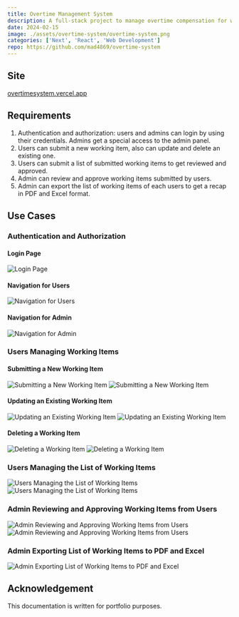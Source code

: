 ```yaml
---
title: Overtime Management System
description: A full-stack project to manage overtime compensation for workers. Built using Next.js.
date: 2024-02-15
image: ./assets/overtime-system/overtime-system.png
categories: ['Next', 'React', 'Web Development']
repo: https://github.com/mad4869/overtime-system
---
```


## Site

[overtimesystem.vercel.app](https://overtimesystem.vercel.app)

## Requirements

1. Authentication and authorization: users and admins can login by using their credentials. Admins get a special access to the admin panel.
2. Users can submit a new working item, also can update and delete an existing one.
3. Users can submit a list of submitted working items to get reviewed and approved.
4. Admin can review and approve working items submitted by users.
5. Admin can export the list of working items of each users to get a recap in PDF and Excel format.

## Use Cases

### Authentication and Authorization

#### Login Page

![Login Page](./assets/overtime-system/login.png)

#### Navigation for Users

![Navigation for Users](./assets/overtime-system/nav_users.png)

#### Navigation for Admin

![Navigation for Admin](./assets/overtime-system/nav_admins.png)

### Users Managing Working Items

#### Submitting a New Working Item

![Submitting a New Working Item](./assets/overtime-system/new_working_item.png)
![Submitting a New Working Item](./assets/overtime-system/new_working_item_.png)

#### Updating an Existing Working Item

![Updating an Existing Working Item](./assets/overtime-system/update_working_item.png)
![Updating an Existing Working Item](./assets/overtime-system/update_working_item_.png)

#### Deleting a Working Item

![Deleting a Working Item](./assets/overtime-system/delete_working_item.png)
![Deleting a Working Item](./assets/overtime-system/delete_working_item_.png)

### Users Managing the List of Working Items

![Users Managing the List of Working Items](./assets/overtime-system/working_item_list.png)
![Users Managing the List of Working Items](./assets/overtime-system/working_item_list_.png)

### Admin Reviewing and Approving Working Items from Users

![Admin Reviewing and Approving Working Items from Users](./assets/overtime-system/approve_working_item.png)
![Admin Reviewing and Approving Working Items from Users](./assets/overtime-system/approve_working_item_.png)

### Admin Exporting List of Working Items to PDF and Excel

![Admin Exporting List of Working Items to PDF and Excel](./assets/overtime-system/recap_working_item.png)

## Acknowledgement

This documentation is written for portfolio purposes.
